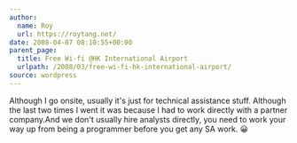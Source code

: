 ```yaml
---
author:
  name: Roy
  url: https://roytang.net/
date: 2008-04-07 08:10:55+00:00
parent_page:
  title: Free Wi-fi @HK International Airport
  urlpath: /2008/03/free-wi-fi-hk-international-airport/
source: wordpress
---
```


Although I go onsite, usually it's just for technical assistance stuff.  Although the last two times I went it was because I had to work directly with  a partner company.And we don't usually hire analysts directly, you need to work your way up from  being a programmer before you get any SA work. 😀